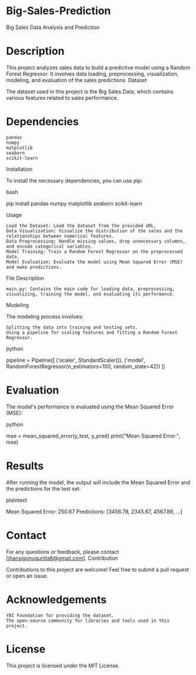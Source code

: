 # Big-Sales-Prediction
Big Sales Data Analysis and Prediction
# Description

This project analyzes sales data to build a predictive model using a Random Forest Regressor. It involves data loading, preprocessing, visualization, modeling, and evaluation of the sales predictions.
Dataset

The dataset used in this project is the Big Sales Data, which contains various features related to sales performance.
# Dependencies

    pandas
    numpy
    matplotlib
    seaborn
    scikit-learn

Installation

To install the necessary dependencies, you can use pip:

bash

pip install pandas numpy matplotlib seaborn scikit-learn

Usage

    Load the Dataset: Load the dataset from the provided URL.
    Data Visualization: Visualize the distribution of the sales and the relationships between numerical features.
    Data Preprocessing: Handle missing values, drop unnecessary columns, and encode categorical variables.
    Model Training: Train a Random Forest Regressor on the preprocessed data.
    Model Evaluation: Evaluate the model using Mean Squared Error (MSE) and make predictions.

File Description

    main.py: Contains the main code for loading data, preprocessing, visualizing, training the model, and evaluating its performance.

Modeling

The modeling process involves:

    Splitting the data into training and testing sets.
    Using a pipeline for scaling features and fitting a Random Forest Regressor.

python

pipeline = Pipeline([
    ('scaler', StandardScaler()),
    ('model', RandomForestRegressor(n_estimators=100, random_state=42))
])

# Evaluation

The model's performance is evaluated using the Mean Squared Error (MSE):

python

mse = mean_squared_error(y_test, y_pred)
print("Mean Squared Error:", mse)

# Results

After running the model, the output will include the Mean Squared Error and the predictions for the test set.

plaintext

Mean Squared Error: 250.67
Predictions: [3456.78, 2345.67, 4567.89, ...]

# Contact

For any questions or feedback, please contact [jhansigonuguntla6@gmail.com].
Contribution

Contributions to this project are welcome! Feel free to submit a pull request or open an issue.
# Acknowledgements

    YBI Foundation for providing the dataset.
    The open-source community for libraries and tools used in this project.

# License

This project is licensed under the MIT License.








